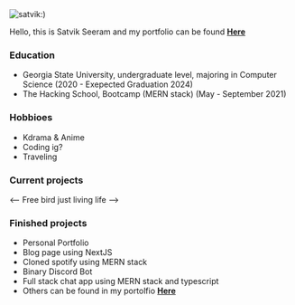 



<img src="https://komarev.com/ghpvc/?username=satvik-1203" alt="satvik:)" />

<p>Hello, this is Satvik Seeram and my portfolio can be found <a href="https://isatvik.com/" target="_blank" ><strong>Here</strong></a>

 

<!-- ![Satvik's github Stats](http://github-readme-stats.vercel.app/api?username=satvik-1203&theme=tokyonight&count_private=true)  -->
<!-- 
![Satvik's github Stats](https://github-readme-stats.vercel.app/api/top-langs/?username=satvik-1203&show_icons=true&hide_border=true&layout=compact&langs_count=8&theme=tokyonight&count_private=true)  -->

### Education ###

-  Georgia State University, undergraduate level, majoring in Computer Science <wbr>(2020 - Exepected Graduation 2024)<wbr>
-  The Hacking School, Bootcamp (MERN stack) <wbr>(May - September 2021)<wbr>
 

### Hobbioes ###

- Kdrama & Anime
- Coding ig? 
- Traveling 
 
 <!-- 

### Skills ###

- Leadership
- Fast learner
- Helper
 -->
 
<!--  
### Languages ###

- TYPESCRIPT
- JAVASCRIPT
- JAVA


### Frameworks / Libraries ###

- NextJS
- React
- Node
- Express
- Tailwind-Css


### Databases ###

- Mongodb


### Tools ###

- VIM
- Git & GitHub
- ZSH 
- Figma & Affinity desginer


### Learning

- Rust
 -->

### Current projects ###

 <-- Free bird just living life -->


### Finished projects ###

- Personal Portfolio
- Blog page using NextJS
- Cloned spotify using MERN stack
- Binary Discord Bot
- Full stack chat app using MERN stack and typescript
- Others can be found in my portolfio <a href="https://isatvik.com/" target="_blank" ><strong>Here</strong></a>




